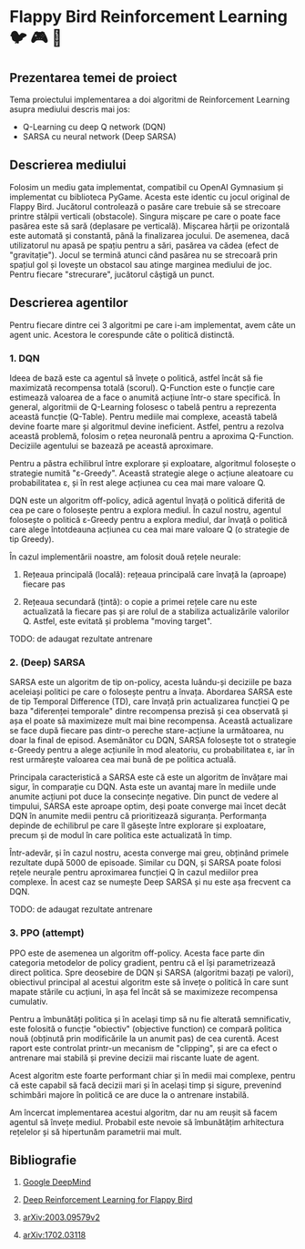 # Flappy Bird Reinforcement Learning :bird: :video_game: :robot:

## Prezentarea temei de proiect 

Tema proiectului implementarea a doi algoritmi de Reinforcement Learning asupra mediului descris mai jos:
- Q-Learning cu deep Q network (DQN)
- SARSA cu neural network (Deep SARSA)

## Descrierea mediului

Folosim un mediu gata implementat, compatibil cu OpenAI Gymnasium și implementat cu biblioteca PyGame. Acesta este identic cu jocul original de Flappy Bird. Jucătorul controlează o pasăre care trebuie să se strecoare printre stâlpii verticali (obstacole). Singura mișcare pe care o poate face pasărea este să sară (deplasare pe verticală). Mișcarea hărții pe orizontală este automată și constantă, până la finalizarea jocului. De asemenea, dacă utilizatorul nu apasă pe spațiu pentru a sări, pasărea va cădea (efect de "gravitație"). Jocul se termină atunci când pasărea nu se strecoară prin spațiul gol și lovește un obstacol sau atinge marginea mediului de joc. Pentru fiecare "strecurare", jucătorul câștigă un punct.

## Descrierea agentilor

Pentru fiecare dintre cei 3 algoritmi pe care i-am implementat, avem câte un agent unic. Acestora le corespunde câte o politică distinctă.

### 1. DQN

Ideea de bază este ca agentul să învețe o politică, astfel încât să fie maximizată recompensa totală (scorul). Q-Function este o funcție care estimează valoarea de a face o anumită acțiune într-o stare specifică. În general, algoritmii de Q-Learning folosesc o tabelă pentru a reprezenta această funcție (Q-Table). Pentru mediile mai complexe, această tabelă devine foarte mare și algoritmul devine ineficient. Astfel, pentru a rezolva această problemă, folosim o rețea neuronală pentru a aproxima Q-Function. Deciziile agentului se bazează pe această aproximare.

Pentru a păstra echilibrul între explorare și exploatare, algoritmul folosește o strategie numită "ε-Greedy". Această strategie alege o acțiune aleatoare cu probabilitatea ε, și în rest alege acțiunea cu cea mai mare valoare Q.

DQN este un algoritm off-policy, adică agentul învață o politică diferită de cea pe care o folosește pentru a explora mediul. În cazul nostru, agentul folosește o politică ε-Greedy pentru a explora mediul, dar învață o politică care alege întotdeauna acțiunea cu cea mai mare valoare Q (o strategie de tip Greedy).

În cazul implementării noastre, am folosit două rețele neurale:

1. Rețeaua principală (locală): rețeaua principală care învață la (aproape) fiecare pas

2. Rețeaua secundară (țintă): o copie a primei rețele care nu este actualizată la fiecare pas și are rolul de a stabiliza actualizările valorilor Q. Astfel, este evitată și problema "moving target". 

TODO: de adaugat rezultate antrenare 

### 2. (Deep) SARSA

SARSA este un algoritm de tip on-policy, acesta luându-și deciziile pe baza aceleiași politici pe care o folosește pentru a învața. Abordarea SARSA este de tip Temporal Difference (TD), care învață prin actualizarea funcției Q pe baza "diferenței temporale" dintre recompensa prezisă și cea observată și așa el poate să maximizeze mult mai bine recompensa. Această actualizare se face după fiecare pas dintr-o pereche stare-acțiune la următoarea, nu doar la final de episod. Asemănător cu DQN, SARSA folosește tot o strategie ε-Greedy pentru a alege acțiunile în mod aleatoriu, cu probabilitatea ε, iar în rest urmărește valoarea cea mai bună de pe politica actuală.

Principala caracteristică a SARSA este că este un algoritm de învățare mai sigur, în comparație cu DQN. Asta este un avantaj mare în mediile unde anumite acțiuni pot duce la consecințe negative. Din punct de vedere al timpului, SARSA este aproape optim, deși poate converge mai încet decât DQN în anumite medii pentru că prioritizează siguranța. Performanța depinde de echilibrul pe care îl găsește între explorare și exploatare, precum și de modul în care politica este actualizată în timp.

Într-adevăr, și în cazul nostru, acesta converge mai greu, obținând primele rezultate după 5000 de episoade. Similar cu DQN, și SARSA poate folosi rețele neurale pentru aproximarea funcției Q în cazul mediilor prea complexe. În acest caz se numește Deep SARSA și nu este așa frecvent ca DQN. 

TODO: de adaugat rezultate antrenare 

### 3. PPO (attempt)

PPO este de asemenea un algoritm off-policy. Acesta face parte din categoria metodelor de policy gradient, pentru că el își parametrizează direct politica. Spre deosebire de DQN și SARSA (algoritmi bazați pe valori), obiectivul principal al acestui algoritm este să învețe o politică în care sunt mapate stările cu acțiuni, în așa fel încât să se maximizeze recompensa cumulativ. 

Pentru a îmbunătăți politica și în același timp să nu fie alterată semnificativ, este folosită o funcție "obiectiv" (objective function) ce compară politica nouă (obținută prin modificările la un anumit pas) de cea curentă. Acest raport este controlat printr-un mecanism de "clipping", și are ca efect o antrenare mai stabilă și previne decizii mai riscante luate de agent. 

Acest algoritm este foarte performant chiar și în medii mai complexe, pentru că este capabil să facă decizii mari și în același timp și sigure, prevenind schimbări majore în politică ce are duce la o antrenare instabilă. 

Am încercat implementarea acestui algoritm, dar nu am reușit să facem agentul să învețe mediul. Probabil este nevoie să îmbunătățim arhitectura rețelelor și să hipertunăm parametrii mai mult.

## Bibliografie 

1. [Google DeepMind](https://deepmind.google/discover/blog/deep-reinforcement-learning/)

2. [Deep Reinforcement Learning for Flappy Bird](https://cs229.stanford.edu/proj2015/362_report.pdf)

3. [arXiv:2003.09579v2](https://arxiv.org/abs/2003.09579v2)

4. [arXiv:1702.03118](https://arxiv.org/pdf/1702.03118.pdf)